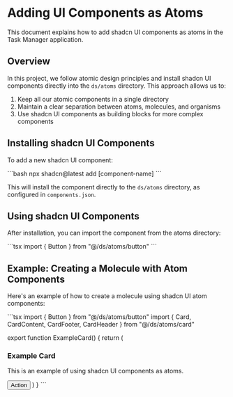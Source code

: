 # Adding UI Components as Atoms

This document explains how to add shadcn UI components as atoms in the Task Manager application.

## Overview

In this project, we follow atomic design principles and install shadcn UI components directly into the `ds/atoms` directory. This approach allows us to:

1. Keep all our atomic components in a single directory
2. Maintain a clear separation between atoms, molecules, and organisms
3. Use shadcn UI components as building blocks for more complex components

## Installing shadcn UI Components

To add a new shadcn UI component:

\`\`\`bash
npx shadcn@latest add [component-name]
\`\`\`

This will install the component directly to the `ds/atoms` directory, as configured in `components.json`.

## Using shadcn UI Components

After installation, you can import the component from the atoms directory:

\`\`\`tsx
import { Button } from "@/ds/atoms/button"
\`\`\`

## Example: Creating a Molecule with Atom Components

Here's an example of how to create a molecule using shadcn UI atom components:

\`\`\`tsx
import { Button } from "@/ds/atoms/button"
import { Card, CardContent, CardFooter, CardHeader } from "@/ds/atoms/card"

export function ExampleCard() {
  return (
    <Card>
      <CardHeader>
        <h3>Example Card</h3>
      </CardHeader>
      <CardContent>
        <p>This is an example of using shadcn UI components as atoms.</p>
      </CardContent>
      <CardFooter>
        <Button>Action</Button>
      </CardFooter>
    </Card>
  )
}
\`\`\`

